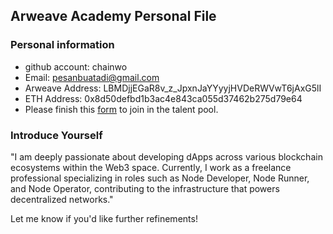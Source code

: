 ## Arweave Academy Personal File

### Personal information

- github account: chainwo
- Email: pesanbuatadi@gmail.com
- Arweave Address: LBMDjjEGaR8v_z_JpxnJaYYyyjHVDeRWVwT6jAxG5lI
- ETH Address: 0x8d50defbd1b3ac4e843ca055d37462b275d79e64
- Please finish this [form](https://docs.google.com/forms/d/e/1FAIpQLSfWA5fIIcBgmRppm3jNz5vmf9Mai_QMVil-2pO4r7YKn_Zhtw/viewform?usp=sf_link) to join in the talent pool.

### Introduce Yourself
 "I am deeply passionate about developing dApps across various blockchain ecosystems within the Web3 space. Currently, I work as a freelance professional specializing in roles such as Node Developer, Node Runner, and Node Operator, contributing to the infrastructure that powers decentralized networks."

Let me know if you'd like further refinements!
